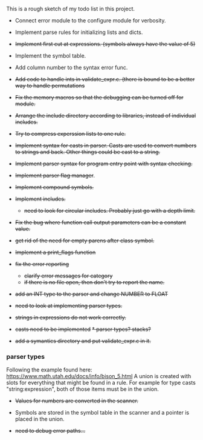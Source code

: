 This is a rough sketch of my todo list in this project.

* Connect error module to the configure module for verbosity.
* Implement parse rules for initializing lists and dicts.
* ~~Implement first cut at expressions. (symbols always have the value of 5)~~
* Implement the symbol table.
* Add column number to the syntax error func.
* ~~Add code to handle ints in validate_expr.c. (there is bound to be a better way to handle permutations~~
* ~~Fix the memory macros so that the debugging can be turned off for module.~~
* ~~Arrange the include directory according to libraries, instead of individual includes.~~
* ~~Try to compress experssion lists to one rule.~~
* ~~Implement syntax for casts in parser. Casts are used to convert numbers to strings and back. Other things could be cast to a string.~~
* ~~Implement parser syntax for program entry point with syntax checking.~~
* ~~Implement parser flag manager~~.
* ~~Implement compound symbols.~~
* ~~Implement includes.~~
  * ~~need to look for circular includes. Probably just go with a depth limit.~~
* ~~Fix the bug where function call output parameters can be a constant value.~~
* ~~get rid of the need for empty parens after class symbol.~~
* ~~Implement a print_flags function~~
* ~~fix the error reporting~~
  * ~~clarify error messages for category~~
  * ~~if there is no file open, then don't try to report the name.~~

* ~~add an INT type to the parser and change NUMBER to FLOAT~~
* ~~need to look at implementing parser types.~~
* ~~strings in expressions do not work correctly.~~
* ~~casts need to be implemented~~
  ~~* parser types? stacks?~~
* ~~add a symantics directory and put validate_expr.c in it.~~

### parser types
Following the example found here: https://www.math.utah.edu/docs/info/bison_5.html
A union is created with slots for everything that might be found in a rule. For example
for type casts "string:expression", both of those items must be in the union.

* ~~Values for numbers are converted in the scanner.~~
* Symbols are stored in the symbol table in the scanner and a pointer is placed in the union.

* ~~need to debug error paths...~~

